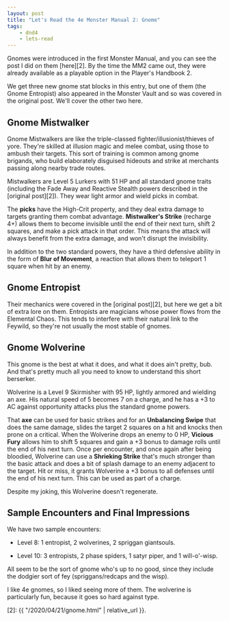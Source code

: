```yaml
---
layout: post
title: "Let's Read the 4e Monster Manual 2: Gnome"
tags:
    - dnd4
    - lets-read
---
```


Gnomes were introduced in the first Monster Manual, and you can see the post I
did on them [here][2]. By the time the MM2 came out, they were already available
as a playable option in the Player's Handbook 2.

We get three new gnome stat blocks in this entry, but one of them (the Gnome
Entropist) also appeared in the Monster Vault and so was covered in the original
post. We'll cover the other two here.

## Gnome Mistwalker

Gnome Mistwalkers are like the triple-classed fighter/illusionist/thieves of
yore. They're skilled at illusion magic and melee combat, using those to ambush
their targets. This sort of training is common among gnome brigands, who build
elaborately disguised hideouts and strike at merchants passing along nearby
trade routes.

Mistwalkers are Level 5 Lurkers with 51 HP and all standard gnome traits
(including the Fade Away and Reactive Stealth powers described in the [original
post][2]). They wear light armor and wield picks in combat.

The **picks** have the High-Crit property, and they deal extra damage to targets
granting them combat advantage. **Mistwalker's Strike** (recharge 4+) allows
them to become invisible until the end of their next turn, shift 2 squares, and
make a pick attack in that order. This means the attack will always benefit from
the extra damage, and won't disrupt the invisibility.

In addition to the two standard powers, they have a third defensive ability in
the form of **Blur of Movement**, a reaction that allows them to teleport 1
square when hit by an enemy.

## Gnome Entropist

Their mechanics were covered in the [original post][2], but here we get a bit of
extra lore on them. Entropists are magicians whose power flows from the
Elemental Chaos. This tends to interfere with their natural link to the Feywild,
so they're not usually the most stable of gnomes.

## Gnome Wolverine

This gnome is the best at what it does, and what it does ain't pretty, bub. And
that's pretty much all you need to know to understand this short berserker.

Wolverine is a Level 9 Skirmisher with 95 HP, lightly armored and wielding an
axe. His natural speed of 5 becomes 7 on a charge, and he has a +3 to AC against
opportunity attacks plus the standard gnome powers.

That **axe** can be used for basic strikes and for an **Unbalancing Swipe** that
does the same damage, slides the target 2 squares on a hit and knocks then prone
on a critical. When the Wolverine drops an enemy to 0 HP, **Vicious Fury**
allows him to shift 5 squares and gain a +3 bonus to damage rolls until the end
of his next turn. Once per encounter, and once again after being bloodied,
Wolverine can use a **Shrieking Strike** that's much stronger than the basic
attack and does a bit of splash damage to an enemy adjacent to the target. Hit
or miss, it grants Wolverine a +3 bonus to all defenses until the end of his
next turn. This can be used as part of a charge.

Despite my joking, this Wolverine doesn't regenerate.

## Sample Encounters and Final Impressions

We have two sample encounters:

- Level 8: 1 entropist, 2 wolverines, 2 spriggan giantsouls.

- Level 10: 3 entropists, 2 phase spiders, 1 satyr piper, and 1 will-o'-wisp.

All seem to be the sort of gnome who's up to no good, since they include the
dodgier sort of fey (spriggans/redcaps and the wisp).

I like 4e gnomes, so I liked seeing more of them. The wolverine is particularly
fun, because it goes so hard against type.

[2]: {{ "/2020/04/21/gnome.html" | relative_url }}.
